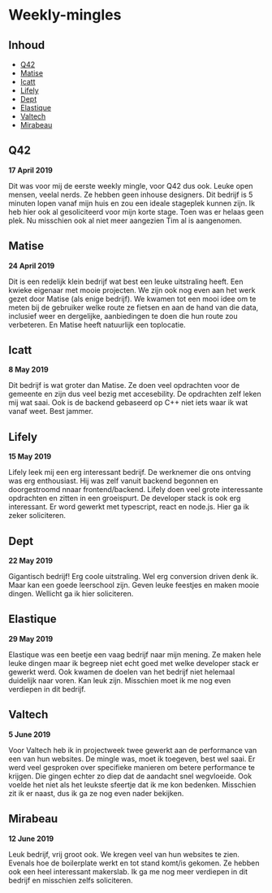 # Weekly-mingles

## Inhoud
- [Q42](#q42)
- [Matise](#matise)
- [Icatt](#icatt)
- [Lifely](#lifely)
- [Dept](#dept)
- [Elastique](#elastique)
- [Valtech](#valtech)
- [Mirabeau](#mirabeau)

## Q42
**17 April 2019** 

Dit was voor mij de eerste weekly mingle, voor Q42 dus ook. Leuke open mensen, veelal nerds. Ze hebben geen inhouse designers. Dit bedrijf is 5 minuten lopen vanaf mijn huis en zou een ideale stageplek kunnen zijn. Ik heb hier ook al gesoliciteerd voor mijn korte stage. Toen was er helaas geen plek. Nu misschien ook al niet meer aangezien Tim al is aangenomen.
## Matise
**24 April 2019**

Dit is een redelijk klein bedrijf wat best een leuke uitstraling heeft. Een kwieke eigenaar met mooie projecten. We zijn ook nog even aan het werk gezet door Matise (als enige bedrijf). We kwamen tot een mooi idee om te meten bij de gebruiker welke route ze fietsen en aan de hand van die data, inclusief weer en dergelijke, aanbiedingen te doen die hun route zou verbeteren. En Matise heeft natuurlijk een toplocatie.
## Icatt
**8 May 2019**

Dit bedrijf is wat groter dan Matise. Ze doen veel opdrachten voor de gemeente en zijn dus veel bezig met accesebility. De opdrachten zelf leken mij wat saai. Ook is de backend gebaseerd op C++ niet iets waar ik wat vanaf weet. Best jammer.
## Lifely
**15 May 2019**

Lifely leek mij een erg interessant bedrijf. De werknemer die ons ontving was erg enthousiast. Hij was zelf vanuit backend begonnen en doorgestroomd nnaar frontend/backend. Lifely doen veel grote interessante opdrachten en zitten in een groeispurt. De developer stack is ook erg interessant. Er word gewerkt met typescript, react en node.js. Hier ga ik zeker soliciteren.
## Dept
**22 May 2019**

Gigantisch bedrijf! Erg coole uitstraling. Wel erg conversion driven denk ik. Maar kan een goede leerschool zijn. Geven leuke feestjes en maken mooie dingen. Wellicht ga ik hier soliciteren.
## Elastique
**29 May 2019**

Elastique was een beetje een vaag bedrijf naar mijn mening. Ze maken hele leuke dingen maar ik begreep niet echt goed met welke developer stack er gewerkt werd. Ook kwamen de doelen van het bedrijf niet helemaal duidelijk naar voren. Kan leuk zijn. Misschien moet ik me nog even verdiepen in dit bedrijf.
## Valtech
**5 June 2019**

Voor Valtech heb ik in projectweek twee gewerkt aan de performance van een van hun websites. De mingle was, moet ik toegeven, best wel saai. Er werd veel gesproken over specifieke manieren om betere performance te krijgen. Die gingen echter zo diep dat de aandacht snel wegvloeide. Ook voelde het niet als het leukste sfeertje dat ik me kon bedenken. Misschien zit ik er naast, dus ik ga ze nog even nader bekijken.
## Mirabeau
**12 June 2019**

Leuk bedrijf, vrij groot ook. We kregen veel van hun websites te zien. Evenals hoe de boilerplate werkt en tot stand komt/is gekomen. Ze hebben ook een heel interessant makerslab. Ik ga me nog meer verdiepen in dit bedrijf en misschien zelfs soliciteren.
